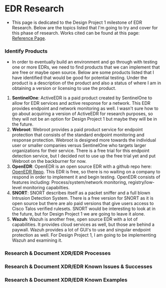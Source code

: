 # EDR Research

* This page is dedicated to the Design Project 1 milestone of EDR Research. Below are the topics listed that I'm going to try and cover for this phase of research. Works cited can be found at this page: <a href="https://github.com/jwells24/CCC410F22-JWCapstone/blob/main/docs/References.md" target="_blank">Reference Page</a>.


### Identify Products

* In order to eventually build an environment and go through with testing one or more EDRs, we need to find products that we can implement that are free or maybe open source. Below are some products listed that I have identified that would be good for potential testing. Under the product is a description of the product and also a status of where I am in obtaining a version or licensing to use the product. 

1. **SentinelOne**: ActiveEDR is a paid product created by SentinelOne to allow for EDR services and active response for a network. This EDR provides endpoint and network monitoring as well. I wasn't sure how to go about acquiring a version of ActiveEDR for research purposes, so they will not be an option for Design Project 1 but maybe they will be in the future. 
2. **Webroot**: Webroot provides a paid product service for endpoint protection that consists of the standard endpoint monitoring and response protection. Webroot is designed more towards the individual user or smaller companies versus SentinelOne who targets larger organizations for their service. There is a free trial for this endpoint detection service, but I decided not to use up the free trial yet and put Webroot on the backburner for now. 
3. **OpenEDR**: OpenEDR is an open source EDR with a github repo here: <a href="https://github.com/ComodoSecurity/openedr?key5sk1=b9bcf88c4c9ef9bffb11eb0e8ba0d82743de4908" target="_blank">OpenEDR Repo</a>. This EDR is free, so there is no waiting on a company to respond in order to implement it and begin testing. OpenEDR consists of features including: Process/system/network monitoring, registry/low-level monitoring capabilties.  
4. **SNORT**: SNORT describes itself as a packet sniffer and a full blown Intrusion Detection System. There is a free version for SNORT as it is open source but there are alo paid versions that give users access to Cisco Talos verified rulesets. SNORT would be interesting to look at in the future, but for Design Project 1 we are going to leave it alone. 
5. **Wazuh**: Wazuh is another free, open source EDR with a lot of capabilities. It provides cloud services as well, but those are behind a paywall. Wazuh provides a lot of GUI's to use and singular endpoint protection as well. For Design Project 1, I am going to be implementing Wazuh and examining it. 

### Research & Document XDR/EDR Processes
 
 
### Research & Document XDR/EDR Known Issues & Successes


### Research & Document XDR/EDR Known Examples
